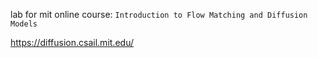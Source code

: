 lab for mit online course: `Introduction to Flow Matching and Diffusion Models`

https://diffusion.csail.mit.edu/
